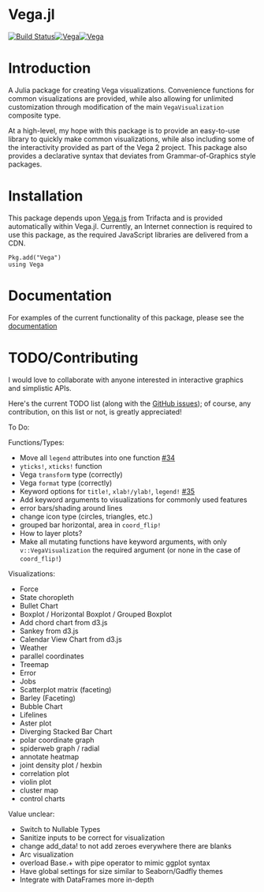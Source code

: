 Vega.jl
=======
[![Build Status](https://travis-ci.org/johnmyleswhite/Vega.jl.svg?branch=master)](https://travis-ci.org/johnmyleswhite/Vega.jl)[![Vega](http://pkg.julialang.org/badges/Vega_0.3.svg)](http://pkg.julialang.org/?pkg=Vega&ver=0.3)[![Vega](http://pkg.julialang.org/badges/Vega_0.4.svg)](http://pkg.julialang.org/?pkg=Vega&ver=0.4)

# Introduction

A Julia package for creating Vega visualizations. Convenience functions for common visualizations are provided, while also allowing for unlimited customization through modification of the main `VegaVisualization` composite type.

At a high-level, my hope with this package is to provide an easy-to-use library to quickly make common visualizations, while also including some of the interactivity provided as part of the Vega 2 project. This package also provides a declarative syntax that deviates from Grammar-of-Graphics style packages.

# Installation

This package depends upon [Vega.js](https://github.com/vega/vega) from Trifacta and is provided automatically within Vega.jl. Currently, an Internet connection is required to use this package, as the required JavaScript libraries are delivered from a CDN.

	Pkg.add("Vega")
	using Vega

# Documentation

For examples of the current functionality of this package, please see the [documentation](http://johnmyleswhite.github.io/Vega.jl/)

# TODO/Contributing

I would love to collaborate with anyone interested in interactive graphics and simplistic APIs.

Here's the current TODO list (along with the [GitHub issues](https://github.com/johnmyleswhite/Vega.jl/issues)); of course, any contribution, on this list or not, is greatly appreciated!

To Do:

Functions/Types:
- Move all `legend` attributes into one function [#34](https://github.com/johnmyleswhite/Vega.jl/issues/34)
- `yticks!`, `xticks!` function
- Vega `transform` type (correctly)
- Vega `format` type (correctly)
- Keyword options for `title!`, `xlab!/ylab!`, `legend!`  [#35](https://github.com/johnmyleswhite/Vega.jl/issues/35)
- Add keyword arguments to visualizations for commonly used features
- error bars/shading around lines
- change icon type (circles, triangles, etc.)
- grouped bar horizontal, area in `coord_flip!`
- How to layer plots?
- Make all mutating functions have keyword arguments, with only `v::VegaVisualization` the required argument (or none in the case of `coord_flip!`)

Visualizations:

- Force
- State choropleth
- Bullet Chart
- Boxplot / Horizontal Boxplot / Grouped Boxplot
- Add chord chart from d3.js
- Sankey from d3.js
- Calendar View Chart from d3.js
- Weather
- parallel coordinates
- Treemap
- Error
- Jobs
- Scatterplot matrix (faceting)
- Barley (Faceting)
- Bubble Chart
- Lifelines
- Aster plot
- Diverging Stacked Bar Chart
- polar coordinate graph
- spiderweb graph / radial
- annotate heatmap
- joint density plot / hexbin
- correlation plot
- violin plot
- cluster map
- control charts

Value unclear:
- Switch to Nullable Types
- Sanitize inputs to be correct for visualization
- change add_data! to not add zeroes everywhere there are blanks
- Arc visualization
- overload Base.+ with pipe operator to mimic ggplot syntax
- Have global settings for size similar to Seaborn/Gadfly themes
- Integrate with DataFrames more in-depth
